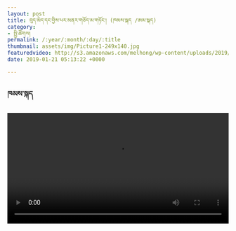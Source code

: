 ```yaml
---
layout: post
title: བུད་མེད་དང་བྱིས་པར་མནར་གཅོད་མ་གཏོང་། (ཁམས་སྐད /ཨམ་སྐད)
category:
- སྤྱི་ཚོགས།
permalink: /:year/:month/:day/:title
thumbnail: assets/img/Picture1-249x140.jpg
featuredvideo: http://s3.amazonaws.com/melhong/wp-content/uploads/2019/01/19215747/Domestic-V-kham.mp4
date: 2019-01-21 05:13:22 +0000

---
```

<h3>ཁམས་སྐད</h3> <video controls width="100%" src="http://s3.amazonaws.com/melhong/wp-content/uploads/2019/01/19215747/Domestic-V-kham.mp4">

</video> <h3>ཨམ་སྐད</h3> <video controls width="100%" src="http://s3.amazonaws.com/melhong/wp-content/uploads/2019/01/19215413/Domestic-V-Amdo.mp4"></video>